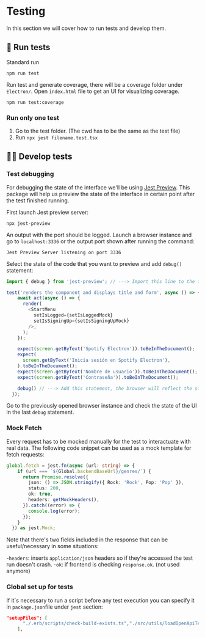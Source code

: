# Testing

In this section we will cover how to run tests and develop them.

## 🧪 Run tests

Standard run

```console
npm run test
```

Run test and generate coverage, there will be a coverage folder under `Electron/`. Open `index.html` file to get an UI for visualizing coverage.

```console
npm run test:coverage
```

### Run only one test

1. Go to the test folder. (The cwd has to be the same as the test file)
2. Run `npx jest filename.test.tsx`

## 👷‍♂️ Develop tests


### Test debugging

For debugging the state of the interface we'll be using [Jest Preview](https://www.jest-preview.com/docs/api/debug/). This package will help us preview the state of the interface in certain point after the test finished running.

First launch Jest preview server:
```console
npx jest-preview
```

An output with the port should be logged. Launch a browser instance and go to `localhost:3336` or the output port shown after running the command:
```console
Jest Preview Server listening on port 3336
```

Select the state of the code that you want to preview and add `debug()` statement:
```ts
import { debug } from 'jest-preview'; // ---> Import this line to the test file

test('renders the component and displays title and form', async () => {
    await act(async () => {
      render(
        <StartMenu
          setIsLogged={setIsLoggedMock}
          setIsSigningUp={setIsSigningUpMock}
        />,
      );
    });

    expect(screen.getByText('Spotify Electron')).toBeInTheDocument();
    expect(
      screen.getByText('Inicia sesión en Spotify Electron'),
    ).toBeInTheDocument();
    expect(screen.getByText('Nombre de usuario')).toBeInTheDocument();
    expect(screen.getByText('Contraseña')).toBeInTheDocument();

    debug() // ---> Add this statement, the browser will reflect the state of the UI in this point
  });
```
Go to the previously opened browser instance and check the state of the UI in the last `debug` statement.


### Mock Fetch

Every request has to be mocked manually for the test to interactuate with real data. The following
code snippet can be used as a mock template for fetch requests:

```ts
global.fetch = jest.fn(async (url: string) => {
    if (url === `${Global.backendBaseUrl}/genres/`) {
      return Promise.resolve({
        json: () => JSON.stringify({ Rock: 'Rock', Pop: 'Pop' }),
        status: 200,
        ok: true,
        headers: getMockHeaders(),
      }).catch((error) => {
        console.log(error);
      });
    }
  }) as jest.Mock;
```

Note that there's two fields included in the response that can be useful/necessary in some situations:

-`headers`: inserts `application/json` headers so if they're accessed the test run doesn't crash.
-`ok`: if frontend is checking `response.ok`. (not used anymore)

### Global set up for tests

If it´s necessary to run a script before any test execution you can specify it in `package.json`file under `jest` section:

```json
"setupFiles": [
      "./.erb/scripts/check-build-exists.ts","./src/utils/loadOpenApiTests.ts"
    ],
```
